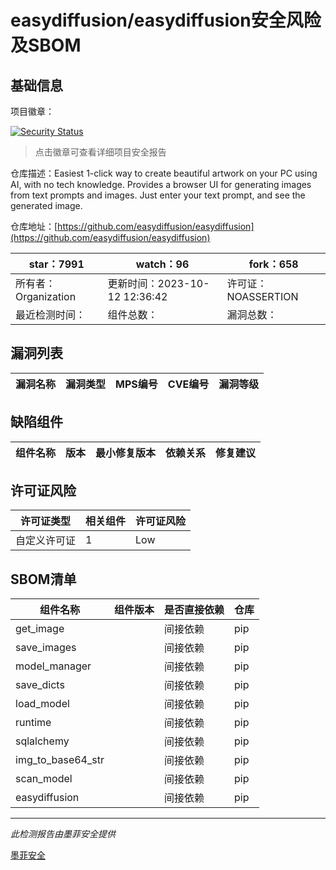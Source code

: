 # easydiffusion/easydiffusion安全风险及SBOM

## 基础信息

项目徽章：

[![Security Status](https://www.murphysec.com/platform3/v31/badge/1713996198439600128.svg)](https://www.murphysec.com/console/report/1696955703502921728/1713996198439600128)

> 点击徽章可查看详细项目安全报告

仓库描述：Easiest 1-click way to create beautiful artwork on your PC using AI, with no tech knowledge. Provides a browser UI for generating images from text prompts and images. Just enter your text prompt, and see the generated image.

仓库地址：[https://github.com/easydiffusion/easydiffusion](https://github.com/easydiffusion/easydiffusion)

| star：7991 | watch：96 | fork：658 |
| ----------- | -------------- | ------------ |
| 所有者：Organization | 更新时间：2023-10-12 12:36:42 | 许可证：NOASSERTION |
| 最近检测时间： | 组件总数： | 漏洞总数： |




## 漏洞列表

| 漏洞名称 | 漏洞类型 | MPS编号 | CVE编号 | 漏洞等级 |
| ------- | ------ | ------- | ------ | ----- |





## 缺陷组件

| 组件名称 | 版本 | 最小修复版本 | 依赖关系 | 修复建议 |
| -------- | ---- | ------------ | -------- | -------- |





## 许可证风险

| 许可证类型 | 相关组件 | 许可证风险 |
| ---------- | -------- | ---------- |
|自定义许可证|1|Low|




## SBOM清单

| 组件名称 | 组件版本 | 是否直接依赖 | 仓库 |
| -------- | -------- | ------------ | ---- |
|get_image||间接依赖|pip|
|save_images||间接依赖|pip|
|model_manager||间接依赖|pip|
|save_dicts||间接依赖|pip|
|load_model||间接依赖|pip|
|runtime||间接依赖|pip|
|sqlalchemy||间接依赖|pip|
|img_to_base64_str||间接依赖|pip|
|scan_model||间接依赖|pip|
|easydiffusion||间接依赖|pip|


------

*此检测报告由墨菲安全提供*

[墨菲安全](www.murphysec.com)
